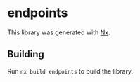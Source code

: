 # endpoints

This library was generated with [Nx](https://nx.dev).

## Building

Run `nx build endpoints` to build the library.

